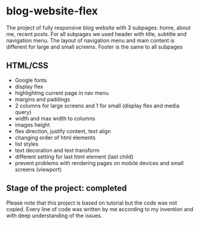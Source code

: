 # blog-website-flex

The project of fully responsive blog website with 3 subpages: home, about me, recent posts. For all subpages we used header with title, subtitle and navigation menu. The layout of navigation menu and main content is different for large and small screens. Footer is the same to all subpages

## HTML/CSS
- Google fonts
- display flex
- highlighting current page in nav menu
- margins and paddings
- 2 columns for large screens and 1 for small (display flex and media query)
- width and max width to columns
- images height 
- flex direction, justify content, text align
- changing order of html elements
- list styles
- text decoration and text transform
- different setting for last html element (last child)
- prevent problems with rendering pages on mobile devices and small screens (viewport)

## Stage of the project: completed

Please note that this project is based on tutorial but the code was not copied. Every line of code was written by me according to my invention and with deep understanding of the issues.
